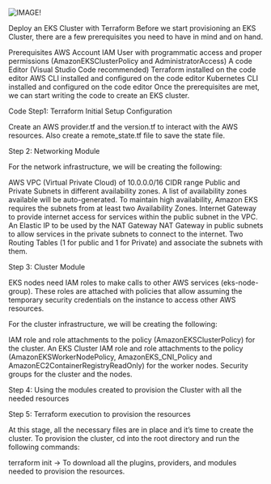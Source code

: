 ![IMAGE!](https://miro.medium.com/max/720/1*IxoXPt0jwbCZBhA7rD-QlQ.webp)

Deploy an EKS Cluster with Terraform
Before we start provisioning an EKS Cluster, there are a few prerequisites you need to have in mind and on hand.

Prerequisites
AWS Account
IAM User with programmatic access and proper permissions (AmazonEKSClusterPolicy and AdministratorAccess)
A code Editor (Visual Studio Code recommended)
Terraform installed on the code editor
AWS CLI installed and configured on the code editor
Kubernetes CLI installed and configured on the code editor
Once the prerequisites are met, we can start writing the code to create an EKS cluster.

Code
Step1: Terraform Initial Setup Configuration

Create an AWS provider.tf and the version.tf to interact with the AWS resources. Also create a remote_state.tf file to save the state file.

Step 2: Networking Module

For the network infrastructure, we will be creating the following:

AWS VPC (Virtual Private Cloud) of 10.0.0.0/16 CIDR range
Public and Private Subnets in different availability zones. A list of availability zones available will be auto-generated. To maintain high availability, Amazon EKS requires the subnets from at least two Availability Zones.
Internet Gateway to provide internet access for services within the public subnet in the VPC.
An Elastic IP to be used by the NAT Gateway
NAT Gateway in public subnets to allow services in the private subnets to connect to the internet.
Two Routing Tables (1 for public and 1 for Private) and associate the subnets with them.

Step 3: Cluster Module

EKS nodes need IAM roles to make calls to other AWS services (eks-node-group). These roles are attached with policies that allow assuming the temporary security credentials on the instance to access other AWS resources.

For the cluster infrastructure, we will be creating the following:

IAM role and role attachments to the policy (AmazonEKSClusterPolicy) for the cluster.
An EKS Cluster
IAM role and role attachments to the policy (AmazonEKSWorkerNodePolicy, AmazonEKS_CNI_Policy and AmazonEC2ContainerRegistryReadOnly) for the worker nodes.
Security groups for the cluster and the nodes.

Step 4: Using the modules created to provision the Cluster with all the needed resources

Step 5: Terraform execution to provision the resources

At this stage, all the necessary files are in place and it’s time to create the cluster. To provision the cluster, cd into the root directory and run the following commands:

terraform init → To download all the plugins, providers, and modules needed to provision the resources.

